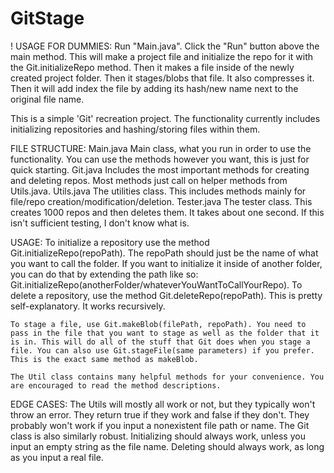 # GitStage

! USAGE FOR DUMMIES:
Run "Main.java". Click the "Run" button above the main method. This will make a project file and initialize the repo for it with the Git.initializeRepo method. Then it makes a file inside of the newly created project folder. Then it stages/blobs that file. It also compresses it. Then it will add index the file by adding its hash/new name next to the original file name.


This is a simple 'Git' recreation project. The functionality currently includes initializing repositories and hashing/storing files within them.

FILE STRUCTURE:
Main.java
    Main class, what you run in order to use the functionality. You can use the methods however you want, this is just for quick starting.
Git.java
    Includes the most important methods for creating and deleting repos. Most methods just call on helper methods from Utils.java. 
Utils.java
    The utilities class. This includes methods mainly for file/repo creation/modification/deletion. 
Tester.java
    The tester class. This creates 1000 repos and then deletes them. It takes about one second. If this isn't sufficient testing, I don't know what is. 

USAGE:
    To initialize a repository use the method Git.initializeRepo(repoPath). The repoPath should just be the name of what you want to call the folder. If you want to initialize it inside of another folder, you can do that by extending the path like so: Git.initializeRepo(anotherFolder/whateverYouWantToCallYourRepo).
    To delete a repository, use the method Git.deleteRepo(repoPath). This is pretty self-explanatory. It works recursively.

    To stage a file, use Git.makeBlob(filePath, repoPath). You need to pass in the file that you want to stage as well as the folder that it is in. This will do all of the stuff that Git does when you stage a file. You can also use Git.stageFile(same parameters) if you prefer. This is the exact same method as makeBlob. 

    The Util class contains many helpful methods for your convenience. You are encouraged to read the method descriptions. 

EDGE CASES:
    The Utils will mostly all work or not, but they typically won't throw an error. They return true if they work and false if they don't. They probably won't work if you input a nonexistent file path or name. 
    The Git class is also similarly robust. Initializing should always work, unless you input an empty string as the file name. Deleting should always work, as long as you input a real file. 